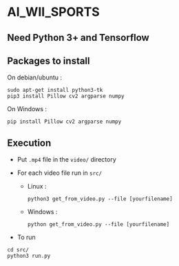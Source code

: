 # AI_WII_SPORTS

## Need Python 3+ and Tensorflow

## Packages to install

On debian/ubuntu :

```
sudo apt-get install python3-tk
pip3 install Pillow cv2 argparse numpy
```

On Windows :

```
pip install Pillow cv2 argparse numpy
```

## Execution

- Put `.mp4` file in the `video/` directory
- For each video file run in `src/`

  - Linux :
    ```
    python3 get_from_video.py --file [yourfilename]
    ```
  - Windows :
    ```
    python get_from_video.py --file [yourfilename]
    ```

- To run

```
cd src/
python3 run.py
```
